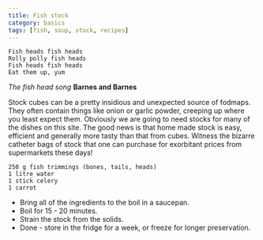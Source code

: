 ```yaml
---
title: Fish stock 
category: basics
tags: [fish, soup, stock, recipes]
---
```


	Fish heads fish heads
	Rolly polly fish heads
	Fish heads fish heads
	Eat them up, yum
	
*The fish head song* **Barnes and Barnes**	
	
	

Stock cubes can be a pretty insidious and unexpected source of fodmaps. They often contain things like onion or garlic powder, creeping up where you least expect them. Obviously we are going to need stocks for many of the dishes on this site. The good news is that home made stock is easy, efficient and generally more tasty than that from cubes. Witness the bizarre catheter bags of stock that one can purchase for exorbitant prices from supermarkets these days!

	250 g fish trimmings (bones, tails, heads)
	1 litre water
	1 stick celery
	1 carrot
	
* Bring all of the ingredients to the boil in a saucepan.
* Boil for 15 - 20 minutes.
* Strain the stock from the solids.
* Done - store in the fridge for a week, or freeze for longer preservation.
